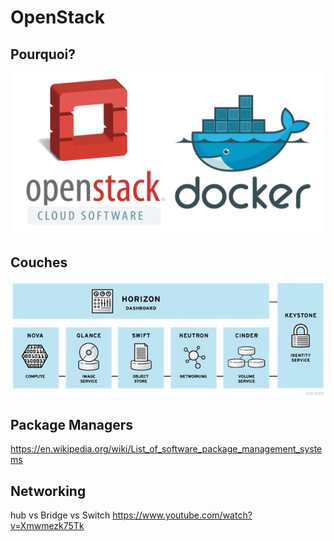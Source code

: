 # OpenStack

## Pourquoi?

![alt tag](https://github.com/CollegeBoreal/INF1045-16A/blob/master/2.OpenStack/openstack-and-docker.png)

## Couches

![alt tag](https://github.com/CollegeBoreal/INF1045-16A/blob/master/2.OpenStack/OpenStack-Platform.jpg)

## Package Managers

https://en.wikipedia.org/wiki/List_of_software_package_management_systems

## Networking

hub vs Bridge vs Switch
https://www.youtube.com/watch?v=Xmwmezk75Tk
